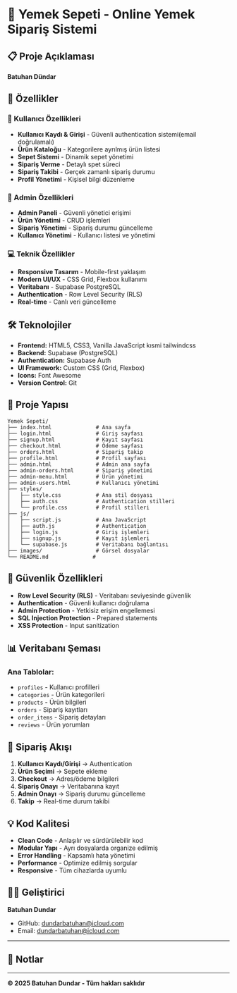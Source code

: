 # 🍕 Yemek Sepeti - Online Yemek Sipariş Sistemi

## 📋 Proje Açıklaması

 **Batuhan Dündar**

## 🚀 Özellikler

### 👤 Kullanıcı Özellikleri
- **Kullanıcı Kaydı & Girişi** - Güvenli authentication sistemi(email doğrulamalı)
- **Ürün Kataloğu** - Kategorilere ayrılmış ürün listesi  
- **Sepet Sistemi** - Dinamik sepet yönetimi
- **Sipariş Verme** - Detaylı spet süreci
- **Sipariş Takibi** - Gerçek zamanlı sipariş durumu
- **Profil Yönetimi** - Kişisel bilgi düzenleme

### 🔧 Admin Özellikleri  
- **Admin Paneli** - Güvenli yönetici erişimi
- **Ürün Yönetimi** - CRUD işlemleri
- **Sipariş Yönetimi** - Sipariş durumu güncelleme
- **Kullanıcı Yönetimi** - Kullanıcı listesi ve yönetimi

### 💻 Teknik Özellikler
- **Responsive Tasarım** - Mobile-first yaklaşım
- **Modern UI/UX** - CSS Grid, Flexbox kullanımı
- **Veritabanı** - Supabase PostgreSQL
- **Authentication** - Row Level Security (RLS)
- **Real-time** - Canlı veri güncelleme

## 🛠️ Teknolojiler

- **Frontend:** HTML5, CSS3, Vanilla JavaScript kısmi tailwindcss
- **Backend:** Supabase (PostgreSQL)
- **Authentication:** Supabase Auth
- **UI Framework:** Custom CSS (Grid, Flexbox)
- **Icons:** Font Awesome
- **Version Control:** Git

## 📁 Proje Yapısı

```
Yemek Sepeti/
├── index.html              # Ana sayfa
├── login.html              # Giriş sayfası  
├── signup.html             # Kayıt sayfası
├── checkout.html           # Ödeme sayfası
├── orders.html             # Sipariş takip
├── profile.html            # Profil sayfası
├── admin.html              # Admin ana sayfa
├── admin-orders.html       # Sipariş yönetimi
├── admin-menu.html         # Ürün yönetimi
├── admin-users.html        # Kullanıcı yönetimi
├── styles/
│   ├── style.css           # Ana stil dosyası
│   ├── auth.css            # Authentication stilleri
│   └── profile.css         # Profil stilleri
├── js/
│   ├── script.js           # Ana JavaScript
│   ├── auth.js             # Authentication
│   ├── login.js            # Giriş işlemleri
│   ├── signup.js           # Kayıt işlemleri
│   └── supabase.js         # Veritabanı bağlantısı
├── images/                 # Görsel dosyalar
└── README.md              # 
```

## 🔐 Güvenlik Özellikleri

- **Row Level Security (RLS)** - Veritabanı seviyesinde güvenlik
- **Authentication** - Güvenli kullanıcı doğrulama
- **Admin Protection** - Yetkisiz erişim engellemesi  
- **SQL Injection Protection** - Prepared statements
- **XSS Protection** - Input sanitization

## 📊 Veritabanı Şeması

### Ana Tablolar:
- `profiles` - Kullanıcı profilleri
- `categories` - Ürün kategorileri
- `products` - Ürün bilgileri
- `orders` - Sipariş kayıtları
- `order_items` - Sipariş detayları
- `reviews` - Ürün yorumları

## 🎯 Sipariş Akışı

1. **Kullanıcı Kaydı/Girişi** → Authentication
2. **Ürün Seçimi** → Sepete ekleme
3. **Checkout** → Adres/ödeme bilgileri
4. **Sipariş Onayı** → Veritabanına kayıt
5. **Admin Onayı** → Sipariş durumu güncelleme
6. **Takip** → Real-time durum takibi

## 💡 Kod Kalitesi

- **Clean Code** - Anlaşılır ve sürdürülebilir kod
- **Modular Yapı** - Ayrı dosyalarda organize edilmiş
- **Error Handling** - Kapsamlı hata yönetimi
- **Performance** - Optimize edilmiş sorgular
- **Responsive** - Tüm cihazlarda uyumlu

## 👨‍💻 Geliştirici

**Batuhan Dundar**
- GitHub: dundarbatuhan@icloud.com
- Email: dundarbatuhan@icloud.com

---

## 📝 Notlar



---

**© 2025 Batuhan Dundar - Tüm hakları saklıdır**
